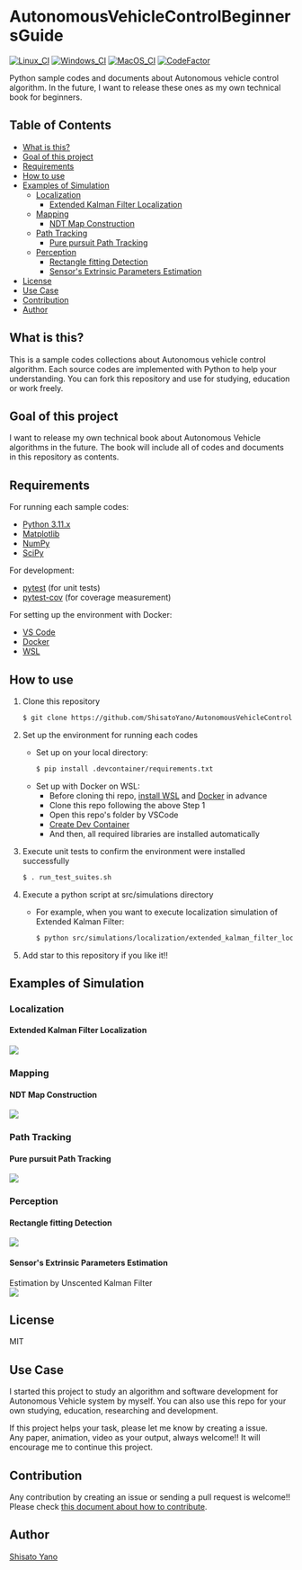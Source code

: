 # AutonomousVehicleControlBeginnersGuide
[![Linux_CI](https://github.com/ShisatoYano/AutonomousDrivingSamplePrograms/actions/workflows/Linux_CI.yml/badge.svg)](https://github.com/ShisatoYano/AutonomousDrivingSamplePrograms/actions/workflows/Linux_CI.yml) [![Windows_CI](https://github.com/ShisatoYano/AutonomousDrivingSamplePrograms/actions/workflows/Windows_CI.yml/badge.svg)](https://github.com/ShisatoYano/AutonomousDrivingSamplePrograms/actions/workflows/Windows_CI.yml) [![MacOS_CI](https://github.com/ShisatoYano/AutonomousDrivingSamplePrograms/actions/workflows/MacOS_CI.yml/badge.svg)](https://github.com/ShisatoYano/AutonomousDrivingSamplePrograms/actions/workflows/MacOS_CI.yml) [![CodeFactor](https://www.codefactor.io/repository/github/shisatoyano/autonomousvehiclecontrolbeginnersguide/badge)](https://www.codefactor.io/repository/github/shisatoyano/autonomousvehiclecontrolbeginnersguide)  

Python sample codes and documents about Autonomous vehicle control algorithm. In the future, I want to release these ones as my own technical book for beginners.  


## Table of Contents
* [What is this?](#what-is-this)
* [Goal of this project](#goal-of-this-project)
* [Requirements](#requirements)
* [How to use](#how-to-use)
* [Examples of Simulation](#examples-of-simulation)
    * [Localization](#localization)
        * [Extended Kalman Filter Localization](#extended-kalman-filter-localization)
    * [Mapping](#mapping)
        * [NDT Map Construction](#ndt-map-construction)
    * [Path Tracking](#path-tracking)
        * [Pure pursuit Path Tracking](#pure-pursuit-path-tracking)
    * [Perception](#perception)
        * [Rectangle fitting Detection](#rectangle-fitting-detection)
        * [Sensor's Extrinsic Parameters Estimation](#sensors-extrinsic-parameters-estimation)
* [License](#license)
* [Use Case](#use-case)
* [Contribution](#contribution)
* [Author](#author)


## What is this?
This is a sample codes collections about Autonomous vehicle control algorithm. Each source codes are implemented with Python to help your understanding. You can fork this repository and use for studying, education or work freely.  


## Goal of this project
I want to release my own technical book about Autonomous Vehicle algorithms in the future. The book will include all of codes and documents in this repository as contents.  


## Requirements
For running each sample codes:  
* [Python 3.11.x](https://www.python.org/)
* [Matplotlib](https://matplotlib.org/)
* [NumPy](https://numpy.org/)
* [SciPy](https://scipy.org/)

For development:
* [pytest](https://docs.pytest.org/en/7.4.x/) (for unit tests)
* [pytest-cov](https://github.com/pytest-dev/pytest-cov) (for coverage measurement)

For setting up the environment with Docker:
* [VS Code](https://code.visualstudio.com/)
* [Docker](https://www.docker.com/)
* [WSL](https://learn.microsoft.com/en-us/windows/wsl/)


## How to use
1. Clone this repository  
    ```bash
    $ git clone https://github.com/ShisatoYano/AutonomousVehicleControlBeginnersGuide
    ```

2. Set up the environment for running each codes
    * Set up on your local directory:
        ```bash
        $ pip install .devcontainer/requirements.txt
        ```
    * Set up with Docker on WSL:
        * Before cloning thi repo, [install WSL](https://learn.microsoft.com/en-us/windows/wsl/install) and [Docker](https://docs.docker.com/desktop/install/linux-install/) in advance
        * Clone this repo following the above Step 1
        * Open this repo's folder by VSCode
        * [Create Dev Container](https://code.visualstudio.com/docs/devcontainers/create-dev-container)
        * And then, all required libraries are installed automatically
3. Execute unit tests to confirm the environment were installed successfully
    ```bash
    $ . run_test_suites.sh
    ```
4. Execute a python script at src/simulations directory
    * For example, when you want to execute localization simulation of Extended Kalman Filter:
        ```bash
        $ python src/simulations/localization/extended_kalman_filter_localization/extended_kalman_filter_localization.py
        ```
5. Add star to this repository if you like it!!


## Examples of Simulation
### Localization
#### Extended Kalman Filter Localization
![](src/simulations/localization/extended_kalman_filter_localization/extended_kalman_filter_localization.gif)  
### Mapping
#### NDT Map Construction
![](src/simulations/mapping/ndt_map_construction/ndt_map_construction.gif)  
### Path Tracking
#### Pure pursuit Path Tracking
![](src/simulations/path_tracking/pure_pursuit_path_tracking/pure_pursuit_path_tracking.gif)  
### Perception
#### Rectangle fitting Detection
![](src/simulations/perception/point_cloud_rectangle_fitting/point_cloud_rectangle_fitting.gif)  
#### Sensor's Extrinsic Parameters Estimation
Estimation by Unscented Kalman Filter  
![](src/simulations/perception/sensor_auto_calibration/sensor_auto_calibration.gif)  


## License
MIT  


## Use Case
I started this project to study an algorithm and software development for Autonomous Vehicle system by myself. You can also use this repo for your own studying, education, researching and development.  

If this project helps your task, please let me know by creating a issue.  
Any paper, animation, video as your output, always welcome!! It will encourage me to continue this project.  


## Contribution
Any contribution by creating an issue or sending a pull request is welcome!! Please check [this document about how to contribute](/HOWTOCONTRIBUTE.md).  


## Author
[Shisato Yano](https://github.com/ShisatoYano)  